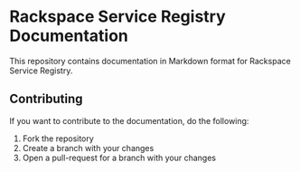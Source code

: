 # Rackspace Service Registry Documentation

This repository contains documentation in Markdown format for Rackspace
Service Registry.

## Contributing

If you want to contribute to the documentation, do the following:

1. Fork the repository
2. Create a branch with your changes
3. Open a pull-request for a branch with your changes
